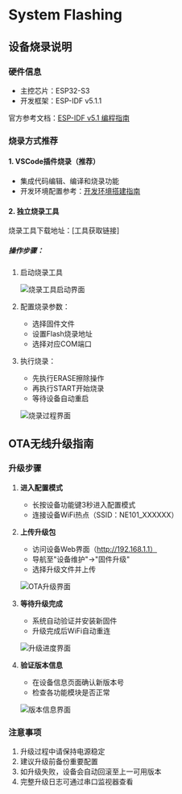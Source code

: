# System Flashing

## 设备烧录说明

### 硬件信息
- 主控芯片：ESP32-S3
- 开发框架：ESP-IDF v5.1.1

官方参考文档：[ESP-IDF v5.1 编程指南](https://docs.espressif.com/projects/esp-idf/en/release-v5.1/esp32s3/get-started/windows-setup.html)

### 烧录方式推荐

#### 1. VSCode插件烧录（推荐）
- 集成代码编辑、编译和烧录功能
- 开发环境配置参考：[开发环境搭建指南](./Development%20Environment%20Setup)

#### 2. 独立烧录工具
烧录工具下载地址：[工具获取链接]

##### 操作步骤：
1. 启动烧录工具
   
   ![烧录工具启动界面](/img/NE101_flash_tool.png)

2. 配置烧录参数：
   - 选择固件文件
   - 设置Flash烧录地址
   - 选择对应COM端口

3. 执行烧录：
   - 先执行ERASE擦除操作
   - 再执行START开始烧录
   - 等待设备自动重启

   ![烧录过程界面](/img/NE101_flash_tool1.png)

## OTA无线升级指南

### 升级步骤

1. **进入配置模式**
   - 长按设备功能键3秒进入配置模式
   - 连接设备WiFi热点（SSID：NE101_XXXXXX）

2. **上传升级包**
   - 访问设备Web界面（http://192.168.1.1）
   - 导航至"设备维护"→"固件升级"
   - 选择升级文件并上传

   ![OTA升级界面](/img/NE101_ota.png)

3. **等待升级完成**
   - 系统自动验证并安装新固件
   - 升级完成后WiFi自动重连

   ![升级进度界面](/img/NE101_ota2.png)

4. **验证版本信息**
   - 在设备信息页面确认新版本号
   - 检查各功能模块是否正常

   ![版本信息界面](/img/NE101_ota3.png)

### 注意事项
1. 升级过程中请保持电源稳定
2. 建议升级前备份重要配置
3. 如升级失败，设备会自动回滚至上一可用版本
4. 完整升级日志可通过串口监视器查看
